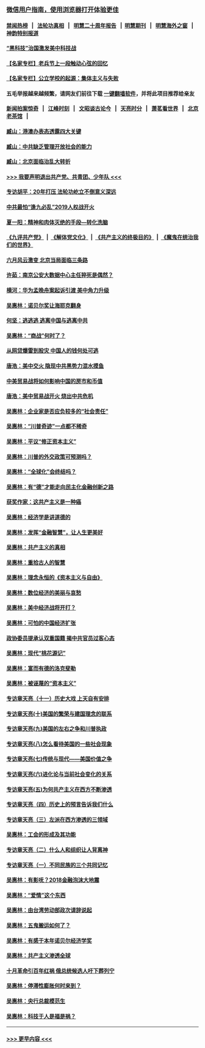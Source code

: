 ### [微信用户指南，使用浏览器打开体验更佳](https://github.com/gfw-breaker/banned-news1/blob/master/indexes/wechat-guide.md?t=0)
#### [禁闻热榜](热点新闻.md?t=0)  &nbsp;&nbsp;|&nbsp;&nbsp; [法轮功真相](https://github.com/gfw-breaker/truth/blob/master/README.md?t=0) &nbsp;&nbsp;|&nbsp;&nbsp; [明慧二十周年报告](https://github.com/gfw-breaker/mh-reports/blob/master/README.md?t=0) &nbsp;&nbsp;|&nbsp;&nbsp;[明慧期刊](https://github.com/gfw-breaker/mh-qikan) &nbsp;&nbsp;|&nbsp;&nbsp; [明慧海外之窗](https://github.com/gfw-breaker/mh-news/blob/master/README.md?t=0) &nbsp;&nbsp;|&nbsp;&nbsp; [神韵特别报道](https://github.com/gfw-breaker/mh-news/blob/master/shenyun.md?t=0)
#### [“黑科技”治国激发美中科技战](../pages/nsc423/n11638056.md?t=02032022) 
#### [【名家专栏】老兵节上一段触动心弦的回忆](../pages/nsc423/n11646016.md?t=02032022) 
#### [【名家专栏】公立学校的起源：集体主义与失败](../pages/nsc423/n11601833.md?t=02032022) 
#### 五毛举报越来越频繁，请网友们前往下载 [一键翻墙软件](https://github.com/gfw-breaker/ssr-accounts)，并将此项目推荐给亲友
#### [新闻拍案惊奇](https://github.com/gfw-breaker/banned-news1/blob/master/pages/link4.md) &nbsp;&nbsp;|&nbsp;&nbsp; [江峰时刻](https://github.com/gfw-breaker/banned-news1/blob/master/pages/link4.md) &nbsp;&nbsp;|&nbsp;&nbsp; [文昭谈古论今](https://github.com/gfw-breaker/banned-news1/blob/master/pages/link4.md) &nbsp;&nbsp;|&nbsp;&nbsp; [天亮时分](https://github.com/gfw-breaker/banned-news1/blob/master/pages/link4.md) &nbsp;&nbsp;|&nbsp;&nbsp; [萧茗看世界](https://github.com/gfw-breaker/banned-news1/blob/master/pages/link4.md) &nbsp;&nbsp;|&nbsp;&nbsp; [北京老茶馆](https://github.com/gfw-breaker/banned-news1/blob/master/pages/link4.md) &nbsp;&nbsp;|&nbsp;&nbsp; 
#### [臧山：港澳办表态透露四大关键](../pages/nsc423/n11421628.md?t=02032022) 
#### [臧山：中共缺乏管理开放社会的能力](../pages/nsc423/n11407457.md?t=02032022) 
#### [臧山：北京面临治乱大转折](../pages/nsc423/n11406895.md?t=02032022) 
#### [>>> 我要声明退出共产党、共青团、少年队 <<<](https://github.com/begood0513/goodnews/blob/master/quit/letter.md) 
#### [专访胡平：20年打压 法轮功屹立不倒意义深远](../pages/nsc423/n11398800.md?t=02032022) 
#### [中共最怕“逢九必乱”2019人权战开火](../pages/nsc423/n11385248.md?t=02032022) 
#### [夏一阳：精神和肉体灭绝的手段—转化洗脑](../pages/nsc423/n11368250.md?t=02032022) 
#### [《九评共产党》](https://github.com/begood0513/9ping.md/blob/master/README.md) &nbsp;|&nbsp; [《解体党文化》](../../../../jtdwh.md/blob/master/README.md)  &nbsp;|&nbsp; [《共产主义的终极目的》](../../../../gczydzjmd.md/blob/master/README.md) &nbsp;|&nbsp; [《魔鬼在统治我们的世界》](../../../../mgztzwmdsj.md/blob/master/README.md) 
#### [六月风云激变 北京当局面临三条路](../pages/nsc423/n11313668.md?t=02032022) 
#### [许茹：南京公安大数据中心主任猝死是偶然？](../pages/nsc423/n11064744.md?t=02032022) 
#### [横河：华为孟晚舟案起诉引渡 美中角力升级](../pages/nsc423/n11027230.md?t=02032022) 
#### [吴惠林：诺贝尔奖让海耶克翻身](../pages/nsc423/n10890049.md?t=02032022) 
#### [何坚：逃逃逃 逃离中国与逃离中共](../pages/nsc423/n10592891.md?t=02032022) 
#### [吴惠林：“商战”何时了？](../pages/nsc423/n10573558.md?t=02032022) 
#### [从网贷爆雷到股灾 中国人的钱何处可逃](../pages/nsc423/n10572800.md?t=02032022) 
#### [唐浩：美中交火 隐现中共黑势力混水摸鱼](../pages/nsc423/n10544040.md?t=02032022) 
#### [中美贸易战将如何影响中国的房市和币值](../pages/nsc423/n10543697.md?t=02032022) 
#### [唐浩：美中贸易战开火 烧出中共危机](../pages/nsc423/n10540126.md?t=02032022) 
#### [吴惠林：企业家是否应负较多的“社会责任”](../pages/nsc423/n10535022.md?t=02032022) 
#### [吴惠林：“川普奇迹”一点都不稀奇](../pages/nsc423/n10512808.md?t=02032022) 
#### [吴惠林：平议“修正资本主义”](../pages/nsc423/n10495724.md?t=02032022) 
#### [吴惠林：川普的外交政策可预测吗？](../pages/nsc423/n10462387.md?t=02032022) 
#### [吴惠林：“全球化”会终结吗？](../pages/nsc423/n10452838.md?t=02032022) 
#### [吴惠林：有“德”才能走向民主化金融创新之路](../pages/nsc423/n10432292.md?t=02032022) 
#### [获奖作家：这共产主义是一种癌](../pages/nsc423/n10431541.md?t=02032022) 
#### [吴惠林：经济学是讲道德的](../pages/nsc423/n10398014.md?t=02032022) 
#### [吴惠林：发挥“金融智慧”，让人生更美好](../pages/nsc423/n10375019.md?t=02032022) 
#### [吴惠林：共产主义的真相](../pages/nsc423/n10351394.md?t=02032022) 
#### [吴惠林：重拾古人的智慧](../pages/nsc423/n10337691.md?t=02032022) 
#### [吴惠林：理念永恒的《资本主义与自由》](../pages/nsc423/n10316274.md?t=02032022) 
#### [吴惠林：数位经济的美丽与哀愁](../pages/nsc423/n10292946.md?t=02032022) 
#### [吴惠林：美中经济战将开打？](../pages/nsc423/n10258825.md?t=02032022) 
#### [吴惠林：可怕的中国经济扩张](../pages/nsc423/n10219147.md?t=02032022) 
#### [政协委员提承认双重国籍 揭中共官员过客心态](../pages/nsc423/n10208809.md?t=02032022) 
#### [吴惠林：现代“桃花源记”](../pages/nsc423/n10185234.md?t=02032022) 
#### [吴惠林：富而有德的洛克斐勒](../pages/nsc423/n10142264.md?t=02032022) 
#### [吴惠林：被诬蔑的“资本主义”](../pages/nsc423/n10124816.md?t=02032022) 
#### [专访章天亮（十一）历史大戏 上天自有安排](../pages/nsc423/n10094905.md?t=02032022) 
#### [专访章天亮(十)美国的繁荣与建国理念的联系](../pages/nsc423/n10094899.md?t=02032022) 
#### [专访章天亮(九)美国的左右之争和川普执政](../pages/nsc423/n10094889.md?t=02032022) 
#### [专访章天亮(八)怎么看待美国的一些社会现象](../pages/nsc423/n10094857.md?t=02032022) 
#### [专访章天亮(七)传统与现代——美国价值之争](../pages/nsc423/n10093140.md?t=02032022) 
#### [专访章天亮(六)进化论与当前社会变化的关系](../pages/nsc423/n10092036.md?t=02032022) 
#### [专访章天亮(五)为何共产主义在西方不断渗透](../pages/nsc423/n10083620.md?t=02032022) 
#### [专访章天亮（四）历史上的预言告诉我们什么](../pages/nsc423/n10083606.md?t=02032022) 
#### [专访章天亮（三）左派在西方渗透的三领域](../pages/nsc423/n10081115.md?t=02032022) 
#### [吴惠林：工会的形成及其功能](../pages/nsc423/n10080633.md?t=02032022) 
#### [专访章天亮（二）什么人和组织让人背离神](../pages/nsc423/n10076637.md?t=02032022) 
#### [专访章天亮（一）不同民族的三个共同记忆](../pages/nsc423/n10074188.md?t=02032022) 
#### [吴惠林：有影呒？2018金融泡沫大地震](../pages/nsc423/n10040534.md?t=02032022) 
#### [吴惠林：“爱情”这个东西](../pages/nsc423/n10019423.md?t=02032022) 
#### [吴惠林：由台湾劳动部政次请辞说起](../pages/nsc423/n9979679.md?t=02032022) 
#### [吴惠林：五鬼搬运如何了？](../pages/nsc423/n9925338.md?t=02032022) 
#### [吴惠林：有感于本年诺贝尔经济学奖](../pages/nsc423/n9871883.md?t=02032022) 
#### [吴惠林：共产主义渗透全球](../pages/nsc423/n9812748.md?t=02032022) 
#### [十月革命引百年红祸 俄总统候选人吁下葬列宁](../pages/nsc423/n9810182.md?t=02032022) 
#### [吴惠林：停滞性膨胀何时来到？](../pages/nsc423/n9764136.md?t=02032022) 
#### [吴惠林：央行总裁模范生](../pages/nsc423/n9728134.md?t=02032022) 
#### [吴惠林：科技于人是福是祸？](../pages/nsc423/n9672982.md?t=02032022) 

----
#### [ >>> 更早内容 <<< ](../indexes/nsc423-earlier.md)
